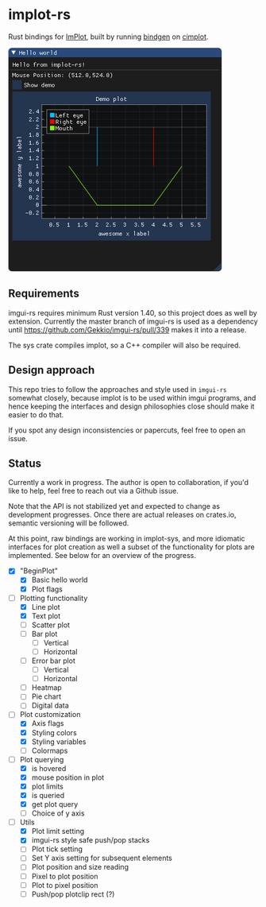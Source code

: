 # implot-rs

Rust bindings for [ImPlot](https://github.com/epezent/implot), built by running
[bindgen](https://github.com/rust-lang/rust-bindgen) on [cimplot](https://github.com/cimgui/cimplot).

![demo](demo.png)

## Requirements
imgui-rs requires minimum Rust version 1.40, so this project does as well by extension.
Currently the master branch of imgui-rs is used as a dependency until 
https://github.com/Gekkio/imgui-rs/pull/339 makes it into a release.

The sys crate compiles implot, so a C++ compiler will also be required.

## Design approach
This repo tries to follow the approaches and style used in `imgui-rs` somewhat closely,
because implot is to be used within imgui programs, and hence keeping the interfaces
and design philosophies close should make it easier to do that.

If you spot any design inconsistencies or papercuts, feel free to open an issue.

## Status
Currently a work in progress. The author is open to collaboration, if you'd like to 
help, feel free to reach out via a Github issue.

Note that the API is not stabilized yet and expected to change as development progresses.
Once there are actual releases on crates.io, semantic versioning will be followed.

At this point, raw bindings are working in implot-sys, and more idiomatic interfaces
for plot creation as well a subset of the functionality for plots are implemented. 
See below for an overview of the progress.

- [x] "BeginPlot"
  - [x] Basic hello world
  - [x] Plot flags
- [ ] Plotting functionality
  - [x] Line plot
  - [x] Text plot
  - [ ] Scatter plot
  - [ ] Bar plot
    - [ ] Vertical
    - [ ] Horizontal
  - [ ] Error bar plot
    - [ ] Vertical
    - [ ] Horizontal
  - [ ] Heatmap
  - [ ] Pie chart
  - [ ] Digital data
- [ ] Plot customization
  - [x] Axis flags
  - [x] Styling colors
  - [x] Styling variables
  - [ ] Colormaps
- [ ] Plot querying 
  - [x] is hovered
  - [x] mouse position in plot
  - [x] plot limits
  - [x] is queried
  - [x] get plot query
  - [ ] Choice of y axis
- [ ] Utils
  - [x] Plot limit setting
  - [x] imgui-rs style safe push/pop stacks
  - [ ] Plot tick setting
  - [ ] Set Y axis setting for subsequent elements
  - [ ] Plot position and size reading
  - [ ] Pixel to plot position
  - [ ] Plot to pixel position
  - [ ] Push/pop plotclip rect (?)
